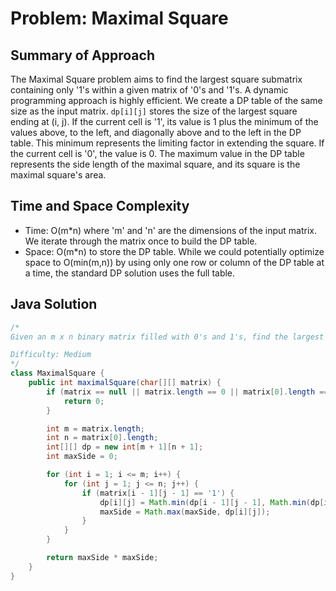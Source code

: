 # Problem: Maximal Square

## Summary of Approach

The Maximal Square problem aims to find the largest square submatrix containing only '1's within a given matrix of '0's and '1's.  A dynamic programming approach is highly efficient.  We create a DP table of the same size as the input matrix.  `dp[i][j]` stores the size of the largest square ending at (i, j).  If the current cell is '1', its value is 1 plus the minimum of the values above, to the left, and diagonally above and to the left in the DP table. This minimum represents the limiting factor in extending the square.  If the current cell is '0', the value is 0.  The maximum value in the DP table represents the side length of the maximal square, and its square is the maximal square's area.

## Time and Space Complexity
- Time: O(m*n) where 'm' and 'n' are the dimensions of the input matrix.  We iterate through the matrix once to build the DP table.
- Space: O(m*n) to store the DP table.  While we could potentially optimize space to O(min(m,n)) by using only one row or column of the DP table at a time, the standard DP solution uses the full table.

## Java Solution
```java
/*
Given an m x n binary matrix filled with 0's and 1's, find the largest square containing only 1's and return its area.

Difficulty: Medium
*/
class MaximalSquare {
    public int maximalSquare(char[][] matrix) {
        if (matrix == null || matrix.length == 0 || matrix[0].length == 0) {
            return 0;
        }

        int m = matrix.length;
        int n = matrix[0].length;
        int[][] dp = new int[m + 1][n + 1];
        int maxSide = 0;

        for (int i = 1; i <= m; i++) {
            for (int j = 1; j <= n; j++) {
                if (matrix[i - 1][j - 1] == '1') {
                    dp[i][j] = Math.min(dp[i - 1][j - 1], Math.min(dp[i - 1][j], dp[i][j - 1])) + 1;
                    maxSide = Math.max(maxSide, dp[i][j]);
                }
            }
        }

        return maxSide * maxSide;
    }
}
```
